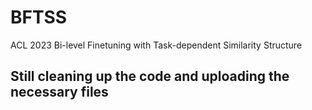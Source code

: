 # BFTSS
ACL 2023 Bi-level Finetuning with Task-dependent Similarity Structure

## Still cleaning up the code and uploading the necessary files
